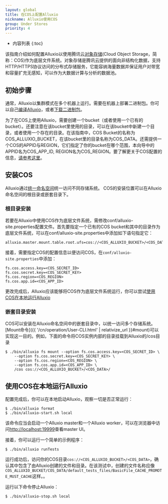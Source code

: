 ```yaml
---
layout: global
title: 在COS上配置Alluxio
nickname: Alluxio使用COS
group: Under Stores
priority: 4
---
```


* 内容列表
{:toc}

该指南介绍如何配置Alluxio以使用腾讯云[对象存储](https://cloud.tencent.com/product/cos)(Cloud Object Storage，简称：COS)作为底层文件系统。对象存储是腾讯云提供的面向非结构化数据，支持 HTTP/HTTPS协议访问的分布式存储服务，它能容纳海量数据并保证用户对带宽和容量扩充无感知，可以作为大数据计算与分析的数据池。

## 初始步骤

通常，Alluxio以集群模式在多个机器上运行。需要在机器上部署二进制包。你可以自己[编译Alluxio](Building-Alluxio-From-Source.html)，或者[下载二进制包](Running-Alluxio-Locally.html)。

为了在COS上使用Alluxio，需要创建一个bucket（或者使用一个已有的bucket）。还要注意在该bucket里使用的目录，可以在该bucket中新建一个目录，或者使用一个存在的目录。在该指南中，COS Bucket的名称为COS_ALLUXIO_BUCKET，在该bucket里的目录名称为COS_DATA。还需提供一个COS的APPID与REGION，它们指定了你的bucket在哪个范围，本向导中的APPID名为COS_APP_ID, REGION名为COS_REGION。要了解更关于COS配置的信息，[请参考这里](https://cloud.tencent.com/document/product/436/7751)。

## 安装COS

Alluxio通过[统一命名空间](Unified-and-Transparent-Namespace.html)统一访问不同存储系统。 COS的安装位置可以在Alluxio命名空间的根目录或嵌套目录下。

### 根目录安装

若要在Alluxio中使用COS作为底层文件系统，需修改conf/alluxio-site.properties配置文件。首先要指定一个已有的COS bucket和其中的目录作为底层文件系统，可以在conf/alluxio-site.properties中添加如下语句指定它：

```
alluxio.master.mount.table.root.ufs=cos://<COS_ALLUXIO_BUCKET>/<COS_DATA>/
```

接着，需要指定COS的配置信息以便访问COS，在`conf/alluxio-site.properties`中添加：

```
fs.cos.access.key=<COS_SECRET_ID>
fs.cos.secret.key=<COS_SECRET_KEY>
fs.cos.region=<COS_REGION>
fs.cos.app.id=<COS_APP_ID>
```

更改完成后，Alluxio应该能够将COS作为底层文件系统运行，你可以尝试[使用COS在本地运行Alluxio](#使用COS在本地运行Alluxio)

### 嵌套目录安装

COS可以安装在Alluxio命名空间中的嵌套目录中，以统一访问多个存储系统。 [Mount命令]({{ '/cn/operation/User-CLI.html' | relativize_url }}#mount)可以实现这一目的。例如，下面的命令将COS实例内部的目录挂载到Alluxio的/cos目录

```console
$ ./bin/alluxio fs mount --option fs.cos.access.key=<COS_SECRET_ID> \
    --option fs.cos.secret.key=<COS_SECRET_KEY> \
    --option fs.cos.region=<COS_REGION> \
    --option fs.cos.app.id=<COS_APP_ID> \
    /cos cos://<COS_ALLUXIO_BUCKET>/<COS_DATA>/
```

## 使用COS在本地运行Alluxio

配置完成后，你可以在本地启动Alluxio，观察一切是否正常运行：

```console
$ ./bin/alluxio format
$ ./bin/alluxio-start.sh local
```

该命令应当会启动一个Alluxio master和一个Alluxio worker，可以在浏览器中访问[http://localhost:19999](http://localhost:19999)查看master UI。

接着，你可以运行一个简单的示例程序：

```console
$ ./bin/alluxio runTests
```

运行成功后，访问你的COS目录`cos://<COS_ALLUXIO_BUCKET>/<COS_DATA>`，确认其中包含了由Alluxio创建的文件和目录。在该测试中，创建的文件名称应像`COS_ALLUXIO_BUCKET/COS_DATA/default_tests_files/BasicFile_CACHE_PROMOTE_MUST_CACHE`这样。。

运行以下命令停止Alluxio：

```console
$ ./bin/alluxio-stop.sh local
```
